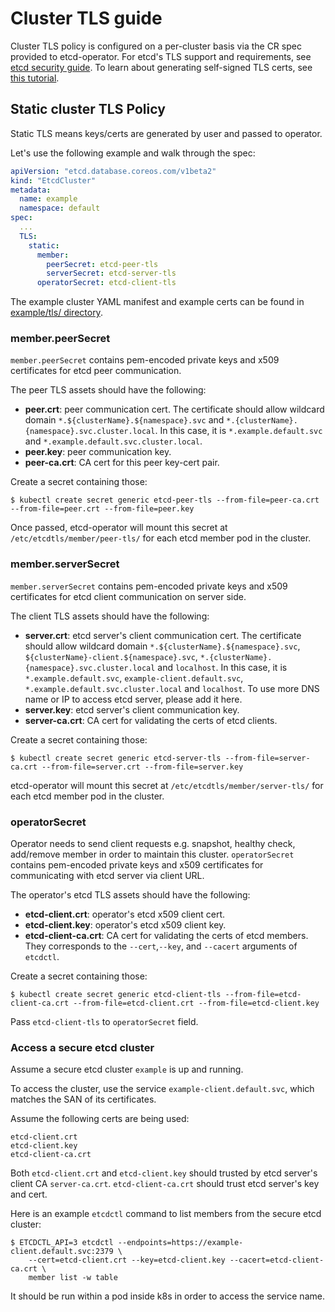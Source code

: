 # Cluster TLS guide

Cluster TLS policy is configured on a per-cluster basis via the CR spec provided to etcd-operator.
For etcd's TLS support and requirements, see [etcd security guide](https://coreos.com/etcd/docs/latest/op-guide/security.html).
To learn about generating self-signed TLS certs, see [this tutorial](https://coreos.com/os/docs/latest/generate-self-signed-certificates.html).


## Static cluster TLS Policy

Static TLS means keys/certs are generated by user and passed to operator.

Let's use the following example and walk through the spec:

```yaml
apiVersion: "etcd.database.coreos.com/v1beta2"
kind: "EtcdCluster"
metadata:
  name: example
  namespace: default
spec:
  ...
  TLS:
    static:
      member:
        peerSecret: etcd-peer-tls
        serverSecret: etcd-server-tls
      operatorSecret: etcd-client-tls
```

The example cluster YAML manifest and example certs can be found in [example/tls/ directory](../../example/tls/).

### member.peerSecret

`member.peerSecret` contains pem-encoded private keys and x509 certificates for etcd peer communication.

The peer TLS assets should have the following:
- **peer.crt**: peer communication cert.
  The certificate should allow wildcard domain `*.${clusterName}.${namespace}.svc` and `*.{clusterName}.{namespace}.svc.cluster.local`.
  In this case, it is `*.example.default.svc` and `*.example.default.svc.cluster.local`.
- **peer.key**: peer communication key.
- **peer-ca.crt**: CA cert for this peer key-cert pair.

Create a secret containing those:
```
$ kubectl create secret generic etcd-peer-tls --from-file=peer-ca.crt --from-file=peer.crt --from-file=peer.key
```

Once passed, etcd-operator will mount this secret at `/etc/etcdtls/member/peer-tls/` for each etcd member pod in the cluster.


### member.serverSecret

`member.serverSecret` contains pem-encoded private keys and x509 certificates for etcd client communication on server side.

The client TLS assets should have the following:
- **server.crt**: etcd server's client communication cert.
  The certificate should allow wildcard domain `*.${clusterName}.${namespace}.svc`,
  `${clusterName}-client.${namespace}.svc`, `*.{clusterName}.{namespace}.svc.cluster.local` and `localhost`.
  In this case, it is `*.example.default.svc`, `example-client.default.svc`, `*.example.default.svc.cluster.local` and `localhost`.
  To use more DNS name or IP to access etcd server, please add it here.
- **server.key**: etcd server's client communication key.
- **server-ca.crt**: CA cert for validating the certs of etcd clients.

Create a secret containing those:
```
$ kubectl create secret generic etcd-server-tls --from-file=server-ca.crt --from-file=server.crt --from-file=server.key
```

etcd-operator will mount this secret at `/etc/etcdtls/member/server-tls/` for each etcd member pod in the cluster.


### operatorSecret

Operator needs to send client requests e.g. snapshot, healthy check, add/remove member in order to maintain this cluster.
`operatorSecret` contains pem-encoded private keys and x509 certificates for communicating with etcd server via client URL.

The operator's etcd TLS assets should have the following:
- **etcd-client.crt**: operator's etcd x509 client cert.
- **etcd-client.key**: operator's etcd x509 client key.
- **etcd-client-ca.crt**: CA cert for validating the certs of etcd members.
They corresponds to the `--cert`,`--key`, and `--cacert` arguments of `etcdctl`.

Create a secret containing those:
```
$ kubectl create secret generic etcd-client-tls --from-file=etcd-client-ca.crt --from-file=etcd-client.crt --from-file=etcd-client.key
```

Pass `etcd-client-tls` to `operatorSecret` field.

### Access a secure etcd cluster

Assume a secure etcd cluster `example` is up and running.

To access the cluster, use the service `example-client.default.svc`, which matches the SAN of its certificates.

Assume the following certs are being used:
```
etcd-client.crt
etcd-client.key
etcd-client-ca.crt
```
Both `etcd-client.crt` and `etcd-client.key` should trusted by etcd server's client CA `server-ca.crt`.
`etcd-client-ca.crt` should trust etcd server's key and cert.

Here is an example `etcdctl` command to list members from the secure etcd cluster:
```
$ ETCDCTL_API=3 etcdctl --endpoints=https://example-client.default.svc:2379 \
    --cert=etcd-client.crt --key=etcd-client.key --cacert=etcd-client-ca.crt \
    member list -w table
```
It should be run within a pod inside k8s in order to access the service name.
